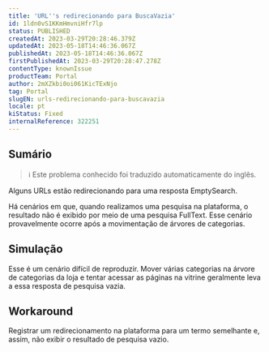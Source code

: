 ```yaml
---
title: 'URL''s redirecionando para BuscaVazia'
id: 1ldn0vS1KKmHmvniHfr7lp
status: PUBLISHED
createdAt: 2023-03-29T20:28:46.379Z
updatedAt: 2023-05-18T14:46:36.067Z
publishedAt: 2023-05-18T14:46:36.067Z
firstPublishedAt: 2023-03-29T20:28:47.278Z
contentType: knownIssue
productTeam: Portal
author: 2mXZkbi0oi061KicTExNjo
tag: Portal
slugEN: urls-redirecionando-para-buscavazia
locale: pt
kiStatus: Fixed
internalReference: 322251
---
```


## Sumário

>ℹ️ Este problema conhecido foi traduzido automaticamente do inglês.


Alguns URLs estão redirecionando para uma resposta EmptySearch.

Há cenários em que, quando realizamos uma pesquisa na plataforma, o resultado não é exibido por meio de uma pesquisa FullText. Esse cenário provavelmente ocorre após a movimentação de árvores de categorias.





## Simulação


Esse é um cenário difícil de reproduzir. Mover várias categorias na árvore de categorias da loja e tentar acessar as páginas na vitrine geralmente leva a essa resposta de pesquisa vazia.




## Workaround


Registrar um redirecionamento na plataforma para um termo semelhante e, assim, não exibir o resultado de pesquisa vazio.

